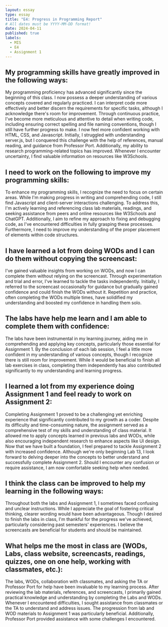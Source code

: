 ```yaml
---
layout: essay
type: essay
title: "E4: Progress in Programming Report"
# All dates must be YYYY-MM-DD format!
date: 2024-04-11
published: true
labels:
  - MIS
  - E4
  - Assignment 1
---
```


## My programming skills have greatly improved in the following ways:
My programming proficiency has advanced significantly since the beginning of this class. I now possess a deeper understanding of various concepts covered and regularly practiced. I can interpret code more effectively and better discern the requirements for specific tasks, although I acknowledge there's room for improvement. Through continuous practice, I've become more meticulous and attentive to detail when writing code, including ensuring correct spelling and file naming conventions, though I still have further progress to make. I now feel more confident working with HTML, CSS, and Javascript. Initially, I struggled with understanding server.js, but I conquered this challenge with the help of references, manual reading, and guidance from Professor Port. Additionally, my ability to research programming-related topics has improved. Whenever I encounter uncertainty, I find valuable information on resources like W3Schools.

## I need to work on the following to improve my programming skills:
To enhance my programming skills, I recognize the need to focus on certain areas. While I'm making progress in writing and comprehending code, I still find Javascript and client-server interactions challenging. To address this, I'm actively learning and referencing class lab materials, readings, and seeking assistance from peers and online resources like W3Schools and ChatGPT. Additionally, I aim to refine my approach to fixing and debugging code, as I've encountered difficulties in fully grasping these processes. Furthermore, I need to improve my understanding of the proper placement of elements within code structures.

## I have learned a lot from doing WODs and I can do them without copying the screencast:
I've gained valuable insights from working on WODs, and now I can complete them without relying on the screencast. Through experimentation and trial and error, I've learned to tackle the tasks independently. Initially, I referred to the screencast occasionally for guidance but gradually gained confidence and could finish the WODs without it. Repetition and practice, often completing the WODs multiple times, have solidified my understanding and boosted my confidence in handling them solo.

## The labs have help me learn and I am able to complete them with confidence:
The labs have been instrumental in my learning journey, aiding me in comprehending and applying key concepts, particularly those essential for Assignment 1. By the conclusion of each lab session, I feel a little more confident in my understanding of various concepts, though I recognize there is still room for improvement. While it would be beneficial to finish all lab exercises in class, completing them independently has also contributed significantly to my understanding and learning progress.

## I learned a lot from my experience doing Assignment 1 and feel ready to work on Assignment 2:
Completing Assignment 1 proved to be a challenging yet enriching experience that significantly contributed to my growth as a coder. Despite its difficulty and time-consuming nature, the assignment served as a comprehensive test of my skills and understanding of class material. It allowed me to apply concepts learned in previous labs and WODs, while also encouraging independent research to enhance aspects like UI design. Now that we have built a foundation, I feel prepared to tackle Assignment 2 with increased confidence. Although we're only beginning Lab 13, I look forward to delving deeper into the concepts to better understand and successfully complete Assignment 2. Should I encounter any confusion or require assistance, I am now comfortable seeking help when needed.

## I think the class can be improved to help my learning in the following ways:
Throughout both the labs and Assignment 1, I sometimes faced confusing and unclear instructions. While I appreciate the goal of fostering critical thinking, clearer wording would have been advantageous. Though I desired to finish the labs in class, I'm thankful for the progress we've achieved, particularly considering past semesters' experiences. I believe the screencasts are beneficial for students and should be maintained.

## What helps me the most in class are (WODs, Labs, class website, screencasts, readings, quizzes, one on one help, working with classmates, etc.):
The labs, WODs, collaboration with classmates, and asking the TA or Professor Port for help have been invaluable to my learning process. After reviewing the lab materials, references, and screencasts, I primarily gained practical knowledge and understanding by completing the Labs and WODs. Whenever I encountered difficulties, I sought assistance from classmates or the TA to understand and address issues. The progression from lab and WOD materials to Assignment 1 was particularly beneficial. Additionally, Professor Port provided assistance with some challenges I encountered.
